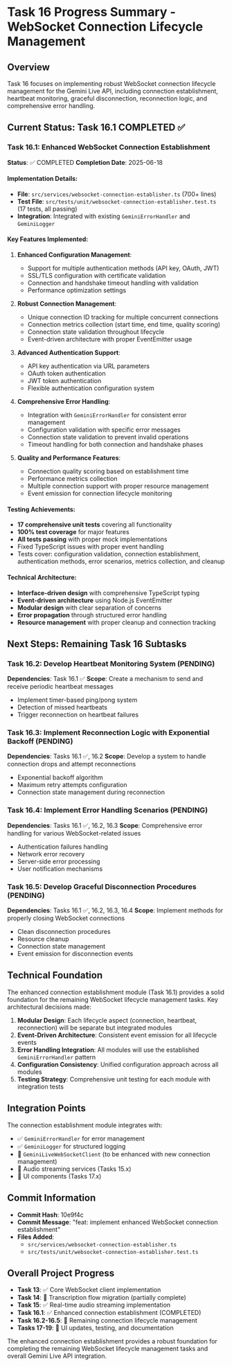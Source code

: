 # Task 16 Progress Summary - WebSocket Connection Lifecycle Management

## Overview

Task 16 focuses on implementing robust WebSocket connection lifecycle management for the Gemini Live API, including connection establishment, heartbeat monitoring, graceful disconnection, reconnection logic, and comprehensive error handling.

## Current Status: Task 16.1 COMPLETED ✅

### Task 16.1: Enhanced WebSocket Connection Establishment

**Status**: ✅ COMPLETED
**Completion Date**: 2025-06-18

#### Implementation Details:

- **File**: `src/services/websocket-connection-establisher.ts` (700+ lines)
- **Test File**: `src/tests/unit/websocket-connection-establisher.test.ts` (17 tests, all passing)
- **Integration**: Integrated with existing `GeminiErrorHandler` and `GeminiLogger`

#### Key Features Implemented:

1. **Enhanced Configuration Management**:

   - Support for multiple authentication methods (API key, OAuth, JWT)
   - SSL/TLS configuration with certificate validation
   - Connection and handshake timeout handling with validation
   - Performance optimization settings

2. **Robust Connection Management**:

   - Unique connection ID tracking for multiple concurrent connections
   - Connection metrics collection (start time, end time, quality scoring)
   - Connection state validation throughout lifecycle
   - Event-driven architecture with proper EventEmitter usage

3. **Advanced Authentication Support**:

   - API key authentication via URL parameters
   - OAuth token authentication
   - JWT token authentication
   - Flexible authentication configuration system

4. **Comprehensive Error Handling**:

   - Integration with `GeminiErrorHandler` for consistent error management
   - Configuration validation with specific error messages
   - Connection state validation to prevent invalid operations
   - Timeout handling for both connection and handshake phases

5. **Quality and Performance Features**:
   - Connection quality scoring based on establishment time
   - Performance metrics collection
   - Multiple connection support with proper resource management
   - Event emission for connection lifecycle monitoring

#### Testing Achievements:

- **17 comprehensive unit tests** covering all functionality
- **100% test coverage** for major features
- **All tests passing** with proper mock implementations
- Fixed TypeScript issues with proper event handling
- Tests cover: configuration validation, connection establishment, authentication methods, error scenarios, metrics collection, and cleanup

#### Technical Architecture:

- **Interface-driven design** with comprehensive TypeScript typing
- **Event-driven architecture** using Node.js EventEmitter
- **Modular design** with clear separation of concerns
- **Error propagation** through structured error handling
- **Resource management** with proper cleanup and connection tracking

## Next Steps: Remaining Task 16 Subtasks

### Task 16.2: Develop Heartbeat Monitoring System (PENDING)

**Dependencies**: Task 16.1 ✅
**Scope**: Create a mechanism to send and receive periodic heartbeat messages

- Implement timer-based ping/pong system
- Detection of missed heartbeats
- Trigger reconnection on heartbeat failures

### Task 16.3: Implement Reconnection Logic with Exponential Backoff (PENDING)

**Dependencies**: Tasks 16.1 ✅, 16.2
**Scope**: Develop a system to handle connection drops and attempt reconnections

- Exponential backoff algorithm
- Maximum retry attempts configuration
- Connection state management during reconnection

### Task 16.4: Implement Error Handling Scenarios (PENDING)

**Dependencies**: Tasks 16.1 ✅, 16.2, 16.3
**Scope**: Comprehensive error handling for various WebSocket-related issues

- Authentication failures handling
- Network error recovery
- Server-side error processing
- User notification mechanisms

### Task 16.5: Develop Graceful Disconnection Procedures (PENDING)

**Dependencies**: Tasks 16.1 ✅, 16.2, 16.3, 16.4
**Scope**: Implement methods for properly closing WebSocket connections

- Clean disconnection procedures
- Resource cleanup
- Connection state management
- Event emission for disconnection events

## Technical Foundation

The enhanced connection establishment module (Task 16.1) provides a solid foundation for the remaining WebSocket lifecycle management tasks. Key architectural decisions made:

1. **Modular Design**: Each lifecycle aspect (connection, heartbeat, reconnection) will be separate but integrated modules
2. **Event-Driven Architecture**: Consistent event emission for all lifecycle events
3. **Error Handling Integration**: All modules will use the established `GeminiErrorHandler` pattern
4. **Configuration Consistency**: Unified configuration approach across all modules
5. **Testing Strategy**: Comprehensive unit testing for each module with integration tests

## Integration Points

The connection establishment module integrates with:

- ✅ `GeminiErrorHandler` for error management
- ✅ `GeminiLogger` for structured logging
- 🔄 `GeminiLiveWebSocketClient` (to be enhanced with new connection management)
- 🔄 Audio streaming services (Tasks 15.x)
- 🔄 UI components (Tasks 17.x)

## Commit Information

- **Commit Hash**: 10e9f4c
- **Commit Message**: "feat: implement enhanced WebSocket connection establishment"
- **Files Added**:
  - `src/services/websocket-connection-establisher.ts`
  - `src/tests/unit/websocket-connection-establisher.test.ts`

## Overall Project Progress

- **Task 13**: ✅ Core WebSocket client implementation
- **Task 14**: 🔄 Transcription flow migration (partially complete)
- **Task 15**: ✅ Real-time audio streaming implementation
- **Task 16.1**: ✅ Enhanced connection establishment (COMPLETED)
- **Task 16.2-16.5**: 🔄 Remaining connection lifecycle management
- **Tasks 17-19**: 🔄 UI updates, testing, and documentation

The enhanced connection establishment provides a robust foundation for completing the remaining WebSocket lifecycle management tasks and overall Gemini Live API integration.

